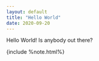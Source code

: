 ```yaml
---
layout: default
title: "Hello World"
date: 2020-09-20
---
```


Hello World! Is anybody out there?

{include %note.html%}
